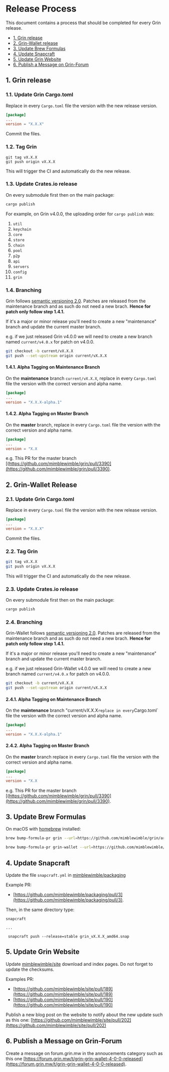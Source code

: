 # Release Process

This document contains a process that should be completed for every Grin release.

- [1. Grin release](#1.-grin-release)
- [2. Grin-Wallet release](#2.-grin-wallet-release)
- [3. Update Brew Formulas](#3.-update-brew-formulas)
- [4. Update Snapcraft](#4.-update-snapcraft)
- [5. Update Grin Website](#5.-update-grin-website)
- [6. Publish a Message on Grin-Forum](#6.-publish-a-message-on-grin-forum)

## 1. Grin release

### 1.1. Update Grin Cargo.toml

Replace in every `Cargo.toml` file the version with the new release version.

```toml
[package]
...
version = "X.X.X"
```

Commit the files.

### 1.2. Tag Grin

```shell
git tag vX.X.X
git push origin vX.X.X
```

This will trigger the CI and automatically do the new release.

### 1.3. Update Crates.io release

On every submodule first then on the main package:

```bash
cargo publish
```

For example, on Grin v4.0.0, the uploading order for `cargo publish` was:

1. `util`
1. `keychain`
1. `core`
1. `store`
1. `chain`
1. `pool`
1. `p2p`
1. `api`
1. `servers`
1. `config`
1. `grin`

### 1.4. Branching

Grin follows [semantic versioning 2.0](https://semver.org).
Patches are released from the maintenance branch and as such do not need a new brach. **Hence for patch only follow step 1.4.1.**

If it's a major or minor release you'll need to create a new "maintenance" branch and update the current master branch.

e.g. if we just released Grin v4.0.0 we will need to create a new branch named `current/v4.0.x` for patch on v4.0.0.

```bash
git checkout -b current/vX.X.X
git push --set-upstream origin current/vX.X.X
```

#### 1.4.1. Alpha Tagging on Maintenance Branch

On the **maintenance** branch `current/vX.X.X`, replace in every `Cargo.toml` file the version with the correct version and alpha name.

```toml
[package]
...
version = "X.X.X-alpha.1"
```

#### 1.4.2. Alpha Tagging on Master Branch

On the **master** branch, replace in every `Cargo.toml` file the version with the correct version and alpha name.

```toml
[package]
...
version = "X.X
```

e.g. This PR for the master branch [(https://github.com/mimblewimble/grin/pull/3390](https://github.com/mimblewimble/grin/pull/3390).

## 2. Grin-Wallet Release

### 2.1. Update Grin Cargo.toml

Replace in every `Cargo.toml` file the version with the new release version.

```toml
[package]
...
version = "X.X.X"
```

Commit the files.

### 2.2. Tag Grin

```bash
git tag vX.X.X
git push origin vX.X.X
```

This will trigger the CI and automatically do the new release.

### 2.3. Update Crates.io release

On every submodule first then on the main package:

```bash
cargo publish
```

### 2.4. Branching

Grin-Wallet follows [semantic versioning 2.0](https://semver.org).
Patches are released from the maintenance branch and as such do not need a new brach. **Hence for patch only follow step 1.4.1.**

If it's a major or minor release you'll need to create a new "maintenance" branch and update the current master branch.

e.g. if we just released Grin-Wallet v4.0.0 we will need to create a new branch named `current/v4.0.x` for patch on v4.0.0.

```bash
git checkout -b current/vX.X.X
git push --set-upstream origin current/vX.X.X
```

#### 2.4.1. Alpha Tagging on Maintenance Branch

On the **maintenance** branch "current/vX.X.X` replace in every `Cargo.toml` file the version with the correct version and alpha name.

```toml
[package]
...
version = "X.X.X-alpha.1"
```

#### 2.4.2. Alpha Tagging on Master Branch

On the **master** branch replace in every `Cargo.toml` file the version with the correct version and alpha name.

```toml
[package]
...
version = "X.X
```

e.g. This PR for the master branch [(https://github.com/mimblewimble/grin/pull/3390](https://github.com/mimblewimble/grin/pull/3390).

## 3. Update Brew Formulas

On macOS with [homebrew](https://brew.sh) installed:

```bash
brew bump-formula-pr grin --url=https://github.com/mimblewimble/grin/archive/vx.x.x.tar.gz

brew bump-formula-pr grin-wallet --url=https://github.com/mimblewimble/grin-wallet/archive/vx.x.x.tar.gz
```

## 4. Update Snapcraft

Update the file `snapcraft.yml` in [mimblewimble/packaging](https://github.com/mimblewimble/packaging)

Example PR:

- [https://github.com/mimblewimble/packaging/pull/3](https://github.com/mimblewimble/packaging/pull/3).

Then, in the same directory type:

```shell
snapcraft

...

 snapcraft push --release=stable grin_vX.X.X_amd64.snap
```

## 5. Update Grin Website

Update [mimblewimble/site](https://github.com/mimblewimble/site) download and index pages. Do not forget to update the checksums.

Examples PR:

- [https://github.com/mimblewimble/site/pull/189](https://github.com/mimblewimble/site/pull/189)
- [https://github.com/mimblewimble/site/pull/190](https://github.com/mimblewimble/site/pull/190)

Publish a new blog post on the website to notify about the new update such as this one:
[https://github.com/mimblewimble/site/pull/202](https://github.com/mimblewimble/site/pull/202)

## 6. Publish a Message on Grin-Forum

Create a message on forum.grin.mw in the annoucements category such as this one [https://forum.grin.mw/t/grin-grin-wallet-4-0-0-released](https://forum.grin.mw/t/grin-grin-wallet-4-0-0-released).
